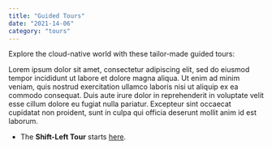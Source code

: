 ```yaml
---
title: "Guided Tours"
date: "2021-14-06"
category: "tours"
---
```


Explore the cloud-native world with these tailor-made guided tours:

Lorem ipsum dolor sit amet, consectetur adipiscing elit, sed do eiusmod tempor incididunt ut labore et dolore magna
aliqua. Ut enim ad minim veniam, quis nostrud exercitation ullamco laboris nisi ut aliquip ex ea commodo consequat.
Duis aute irure dolor in reprehenderit in voluptate velit esse cillum dolore eu fugiat nulla pariatur. 
Excepteur sint occaecat cupidatat non proident, sunt in culpa qui officia deserunt mollit anim id est laborum.

- The **Shift-Left Tour** starts [here](./container-application-manifest).